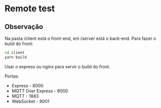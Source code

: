 # Remote test

## Observação

Na pasta /client está o front-end, em /server está o back-end. Para fazer o build do front:

```bash
cd client
yarn build
```

Usar o express ou nginx para servir o build do front.

Portas:

* Express - 8000
* MQTT Over Express - 8000
* MQTT - 1883
* WebSocket - 8001
